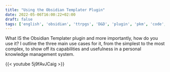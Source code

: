 ```yaml
---
title: "Using the Obsidian Templater Plugin"
date: 2022-05-06T16:00:22+02:00
draft: false
tags: ['english', 'obsidian', 'ttrpgs', 'D&D', 'plugin', 'pkm', 'code', 'video']
---
```

What IS the Obsidian Templater plugin and more importantly, how do you use it? I outline the three main use cases for it, from the simplest to the most complex, to show off its capabilities and usefulness in a personal knowledge management system.

{{< youtube 5j9fAvJCaig >}}